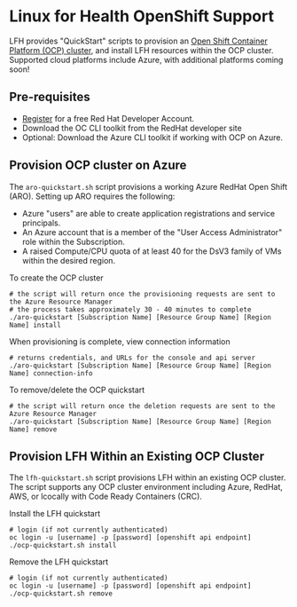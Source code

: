 # Linux for Health OpenShift Support

LFH provides "QuickStart" scripts to provision an [Open Shift Container Platform (OCP) cluster](https://www.openshift.com/), and install LFH resources within the OCP cluster.
Supported cloud platforms include Azure, with additional platforms coming soon!


## Pre-requisites

- [Register](https://developers.redhat.com/register) for a free Red Hat Developer Account.
- Download the OC CLI toolkit from the RedHat developer site
- Optional: Download the Azure CLI toolkit if working with OCP on Azure.

## Provision OCP cluster on Azure

The `aro-quickstart.sh` script provisions a working Azure RedHat Open Shift (ARO).  Setting up ARO requires the following:

- Azure "users" are able to create application registrations and service principals.
- An Azure account that is a member of the "User Access Administrator" role within the Subscription.
- A raised Compute/CPU quota of at least 40 for the DsV3 family of VMs within the desired region.

To create the OCP cluster
```shell script
# the script will return once the provisioning requests are sent to the Azure Resource Manager
# the process takes approximately 30 - 40 minutes to complete
./aro-quickstart [Subscription Name] [Resource Group Name] [Region Name] install
```

When provisioning is complete, view connection information
```shell script
# returns credentials, and URLs for the console and api server
./aro-quickstart [Subscription Name] [Resource Group Name] [Region Name] connection-info
```

To remove/delete the OCP quickstart
```shell script
# the script will return once the deletion requests are sent to the Azure Resource Manager
./aro-quickstart [Subscription Name] [Resource Group Name] [Region Name] remove
```

## Provision LFH Within an Existing OCP Cluster

The `lfh-quickstart.sh` script provisions LFH within an existing OCP cluster. The script supports any OCP cluster environment including Azure, RedHat, AWS, or lcocally with Code Ready Containers (CRC).

Install the LFH quickstart
```shell script
# login (if not currently authenticated)
oc login -u [username] -p [password] [openshift api endpoint]
./ocp-quickstart.sh install
```

Remove the LFH quickstart
```shell script
# login (if not currently authenticated)
oc login -u [username] -p [password] [openshift api endpoint]
./ocp-quickstart.sh remove
```